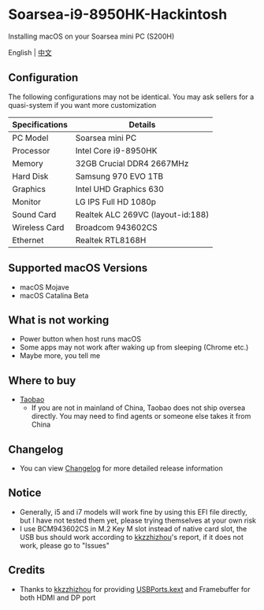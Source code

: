 # Soarsea-i9-8950HK-Hackintosh
Installing macOS on your Soarsea mini PC (S200H)

English | [中文](https://github.com/EngLearnsh/Soarsea-i9-8950HK-Hackintosh/blob/master/README_CN.md)

## Configuration

The following configurations may not be identical. You may ask sellers for a quasi-system if you want more customization

| Specifications | Details                           |
| -------------- | --------------------------------- |
| PC Model       | Soarsea mini PC                   |
| Processor      | Intel Core i9-8950HK              |
| Memory         | 32GB Crucial DDR4 2667MHz         |
| Hard Disk      | Samsung 970 EVO 1TB               |
| Graphics       | Intel UHD Graphics 630            |
| Monitor        | LG IPS Full HD 1080p              |
| Sound Card     | Realtek ALC 269VC (layout-id:188) |
| Wireless Card  | Broadcom 943602CS                 |
| Ethernet       | Realtek RTL8168H                  |

## Supported macOS Versions

- macOS Mojave
- macOS Catalina Beta

## What is not working

- Power button when host runs macOS
- Some apps may not work after waking up from sleeping (Chrome etc.)
- Maybe more, you tell me

## Where to buy

- [Taobao](https://item.taobao.com/item.htm?spm=a230r.1.14.20.47f24c1aV8myCD&id=564185703343&ns=1&abbucket=14#detail)
  - If you are not in mainland of China, Taobao does not ship oversea directly. You may need to find agents or someone else takes it from China

## Changelog

- You can view [Changelog](https://github.com/EngLearnsh/Soarsea-i9-8950HK-Hackintosh/blob/master/Changelog.md) for more detailed release information
  
## Notice

- Generally, i5 and i7 models will work fine by using this EFI file directly, but I have not tested them yet, please trying themselves at your own risk
- I use BCM943602CS in M.2 Key M slot instead of native card slot, the USB bus should work according to [kkzzhizhou](https://github.com/kkzzhizhou)'s report, if it does not work, please go to "Issues"

## Credits

- Thanks to [kkzzhizhou](https://github.com/kkzzhizhou) for providing [USBPorts.kext](https://github.com/kkzzhizhou/S200H_I7-8750H_Hackintosh/tree/master/EFI/CLOVER/kexts/Other/USBPorts.kext) and Framebuffer for both HDMI and DP port
